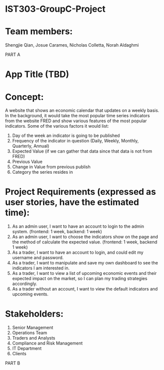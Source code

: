 # IST303-GroupC-Project
# Team members:
Shengjie Qian, Josue Carames, Nicholas Colletta, Norah Aldaghmi


PART A

# App Title (TBD) 

# Concept: 
A website that shows an economic calendar that updates on a weekly basis. In the background, it would take the most popular time series indicators from the website FRED and show various features of the most popular indicators. Some of the various factors it would list:  

1. Day of the week an indicator is going to be published  
2. Frequency of the indicator in question (Daily, Weekly, Monthly, Quarterly, Annual)  
3. Expected Value (if we can gather that data since that data is not from FRED)  
4. Previous Value  
5. Change in Value from previous publish  
6. Category the series resides in  

# Project Requirements (expressed as user stories, have the estimated time):
1. As an admin user, I want to have an account to login to the admin system. (frontend: 1 week, backend: 1 week)  
2. As an admin user, I want to choose the indicators show on the page and the method of calculate the expected value. (frontend: 1 week, backend 1 week)  
3. As a trader, I want to have an account to login, and could edit my username and password.  
4. As a trader, I want to manipulate and save my own dashboard to see the indicators I am interested in.  
5. As a trader, I want to view a list of upcoming economic events and their expected impact on the market, so I can plan my trading strategies accordingly.  
6. As a trader without an account, I want to view the default indicators and upcoming events.  

# Stakeholders: 
1. Senior Management 
2. Operations Team 
3. Traders and Analysts 
4. Compliance and Risk Management 
5. IT Department 
6. Clients

PART B

<!-- We need to answer the following questions by Monday, June 26 at 4:59 PM
1. Decompose your user stories into tasks.
2. Outline what features will be in Milestone 1.0 of your project.
3. Build the iterations (at most 2) that will compose your Milestone 1.0. Record the total days of work and the time it will take for your team to complete that work.
4. Allocate tasks to each team member and record the allocation.
5. Create a burn down chart for monitoring your team’s progress.
6. Include evidence that you are meeting for periodic stand up meetings with your teammates.
7. Ensure that your development and testing environment is set up. Be sure to have some working functional (however rudimentary) and test code in your repository.
 -->